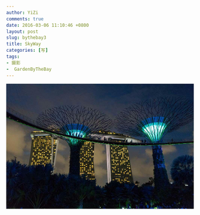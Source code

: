 ```yaml
---
author: YiZi
comments: true
date: 2016-03-06 11:10:46 +0800
layout: post
slug: bythebay3
title: SkyWay
categories: [写]
tags:
- 摄影
-  GardenByTheBay
---
```

![](/public/images/gallery/bythebay/6.jpg)
